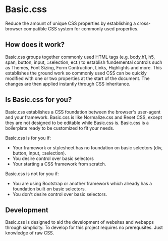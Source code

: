 # Basic.css
Reduce the amount of unique CSS properties by establishing a cross-browser compatible CSS system for commonly used properties.

## How does it work?
Basic.css groups together commonly used HTML tags (e.g. body,h1, h5, span, button, input, ::selection, ect.) to establish fundemental controls such as Themes, Font Sizing, Form Contruction, Links, Highlights and more. This establishes the ground work so commonly used CSS can be quickly modified with one or two properties at the start of the document. The changes are then applied instantly through CSS inheritance. 

## Is Basic.css for you?
Basic.css establishes a CSS foundation between the browser's user-agent and your framework. Basic.css is like Normalize.css and Reset CSS, except they are not designed to be editable while Basic.css is. Basic.css is a boilerplate ready to be customized to fit your needs. 

Basic.css is for you if:
* Your framework or stylesheet has no foundation on basic selectors (div, button, input, ::selection).
* You desire control over basic selectors
* Your starting a CSS framework from scratch.

Basic.css is not for you if:
* You are using Bootstrap or another framework which already has a foundation built on basic selectors.
* You don't desire control over basic selectors.

## Development
Basic.css is designed to aid the development of websites and webapps through simplicity. To develop for this project requires no prerequsites. Just knowledge of raw CSS.

